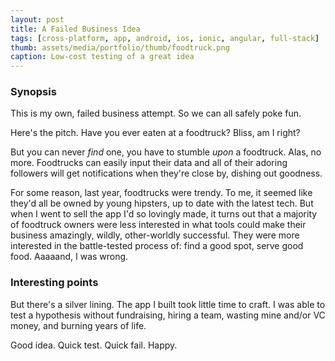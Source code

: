 ```yaml
---
layout: post
title: A Failed Business Idea
tags: [cross-platform, app, android, ios, ionic, angular, full-stack]
thumb: assets/media/portfolio/thumb/foodtruck.png
caption: Low-cost testing of a great idea
---
```


### Synopsis
This is my own, failed business attempt. So we can all safely poke fun.

Here's the pitch. Have you ever eaten at a foodtruck? Bliss, am I right?

But you can never *find* one, you have to stumble *upon* a foodtruck. Alas, no more. Foodtrucks can easily input their data and all of their adoring followers will get notifications when they're close by, dishing out goodness.

For some reason, last year, foodtrucks were trendy. To me, it seemed like they'd all be owned by young hipsters, up to date with the latest tech. But when I went to sell the app I'd so lovingly made, it turns out that a majority of foodtruck owners were less interested in what tools could make their business amazingly, wildly, other-worldly successful. They were more interested in the battle-tested process of: find a good spot, serve good food. Aaaaand, I was wrong.

### Interesting points
But there's a silver lining. The app I built took little time to craft. I was able to test a hypothesis without fundraising, hiring a team, wasting mine and/or VC money, and burning years of life.

Good idea. Quick test. Quick fail. Happy.
